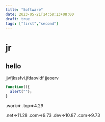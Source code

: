 ```yaml
---
title: "Software"
date: 2023-05-21T14:58:13+08:00
draft: true
tags: ["first","second"]
---
```


# jr

## hello
jjvfjkssfvi.jfdaovidf
jjeoerv

```js
function(){
  alert("");
}
```

.work=>
.top=>4.29

.net=>11.28
.com=>9.73
.dev=>10.87
.com=>9.73